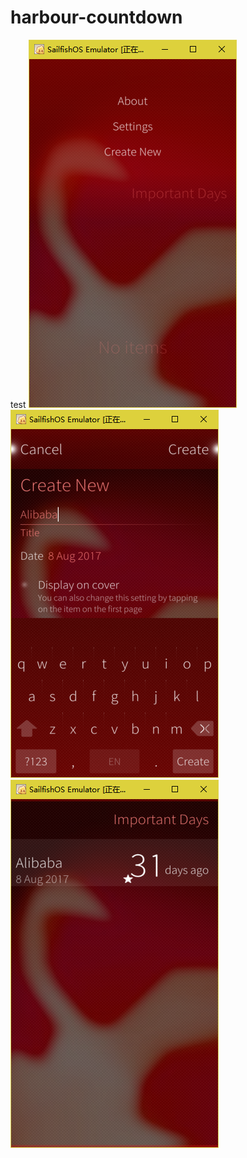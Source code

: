 # harbour-countdown
test
![image](https://github.com/fishegg/harbour-countdown/blob/master/%E6%8D%95%E8%8E%B7.PNG)
![image](https://github.com/fishegg/harbour-countdown/blob/master/%E6%8D%95%E8%8E%B71.PNG)
![image](https://github.com/fishegg/harbour-countdown/blob/master/%E6%8D%95%E8%8E%B72.PNG)
